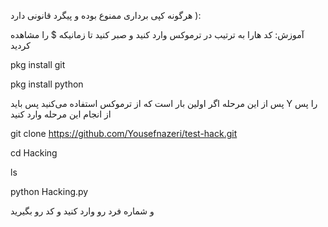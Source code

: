 
 هرگونه کپی برداری ممنوع بوده و پیگرد قانونی دارد ):


آموزش:
کد هارا به ترتیب در ترموکس وارد کنید و صبر کنید تا
 زمانیکه $ را مشاهده کردید

pkg install git

pkg install python

 پس از این مرحله اگر اولین بار است که از ترموکس استفاده می‌کنید پس باید Y را پس از انجام این مرحله وارد کنید

git clone https://github.com/Yousefnazeri/test-hack.git

cd Hacking

ls

python Hacking.py

و شماره فرد رو وارد کنید و کد رو بگیرید
